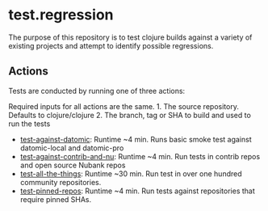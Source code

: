 # test.regression

The purpose of this repository is to test clojure builds against a variety of existing projects and attempt to identify possible regressions.

## Actions

Tests are conducted by running one of three actions:

Required inputs for all actions are the same. 
    1. The source repository. Defaults to clojure/clojure
    2. The branch, tag or SHA to build and used to run the tests

* [test-against-datomic](https://github.com/clojure/test.regression/actions/workflows/test-against-datomic.yml): Runtime ~4 min. Runs basic smoke test against datomic-local and datomic-pro
* [test-against-contrib-and-nu](https://github.com/clojure/test.regression/actions/workflows/test-against-contrib-and-nu.yml): Runtime ~4 min. Run tests in contrib repos and open source Nubank repos
* [test-all-the-things](https://github.com/clojure/test.regression/actions/workflows/test-all-the-things.yml): Runtime ~30 min. Run test in over one hundred community repositories.
* [test-pinned-repos](https://github.com/clojure/test.regression/actions/workflows/test-pinned-repos.yml): Runtime ~4 min. Run tests against repositories that require pinned SHAs.
